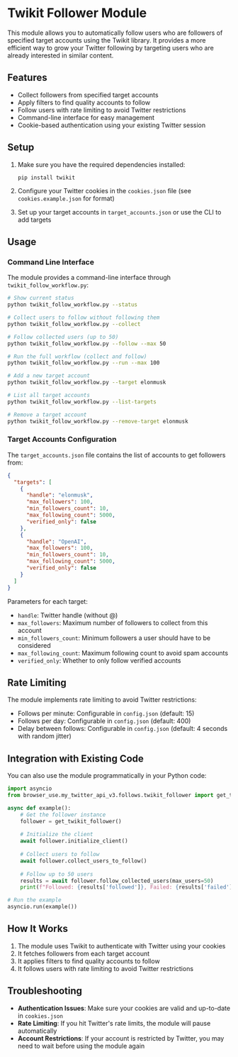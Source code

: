 # Twikit Follower Module

This module allows you to automatically follow users who are followers of specified target accounts using the Twikit library. It provides a more efficient way to grow your Twitter following by targeting users who are already interested in similar content.

## Features

- Collect followers from specified target accounts
- Apply filters to find quality accounts to follow
- Follow users with rate limiting to avoid Twitter restrictions
- Command-line interface for easy management
- Cookie-based authentication using your existing Twitter session

## Setup

1. Make sure you have the required dependencies installed:
   ```
   pip install twikit
   ```

2. Configure your Twitter cookies in the `cookies.json` file (see `cookies.example.json` for format)

3. Set up your target accounts in `target_accounts.json` or use the CLI to add targets

## Usage

### Command Line Interface

The module provides a command-line interface through `twikit_follow_workflow.py`:

```bash
# Show current status
python twikit_follow_workflow.py --status

# Collect users to follow without following them
python twikit_follow_workflow.py --collect

# Follow collected users (up to 50)
python twikit_follow_workflow.py --follow --max 50

# Run the full workflow (collect and follow)
python twikit_follow_workflow.py --run --max 100

# Add a new target account
python twikit_follow_workflow.py --target elonmusk

# List all target accounts
python twikit_follow_workflow.py --list-targets

# Remove a target account
python twikit_follow_workflow.py --remove-target elonmusk
```

### Target Accounts Configuration

The `target_accounts.json` file contains the list of accounts to get followers from:

```json
{
  "targets": [
    {
      "handle": "elonmusk",
      "max_followers": 100,
      "min_followers_count": 10,
      "max_following_count": 5000,
      "verified_only": false
    },
    {
      "handle": "OpenAI",
      "max_followers": 100,
      "min_followers_count": 10,
      "max_following_count": 5000,
      "verified_only": false
    }
  ]
}
```

Parameters for each target:
- `handle`: Twitter handle (without @)
- `max_followers`: Maximum number of followers to collect from this account
- `min_followers_count`: Minimum followers a user should have to be considered
- `max_following_count`: Maximum following count to avoid spam accounts
- `verified_only`: Whether to only follow verified accounts

## Rate Limiting

The module implements rate limiting to avoid Twitter restrictions:
- Follows per minute: Configurable in `config.json` (default: 15)
- Follows per day: Configurable in `config.json` (default: 400)
- Delay between follows: Configurable in `config.json` (default: 4 seconds with random jitter)

## Integration with Existing Code

You can also use the module programmatically in your Python code:

```python
import asyncio
from browser_use.my_twitter_api_v3.follows.twikit_follower import get_twikit_follower

async def example():
    # Get the follower instance
    follower = get_twikit_follower()
    
    # Initialize the client
    await follower.initialize_client()
    
    # Collect users to follow
    await follower.collect_users_to_follow()
    
    # Follow up to 50 users
    results = await follower.follow_collected_users(max_users=50)
    print(f"Followed: {results['followed']}, Failed: {results['failed']}")

# Run the example
asyncio.run(example())
```

## How It Works

1. The module uses Twikit to authenticate with Twitter using your cookies
2. It fetches followers from each target account
3. It applies filters to find quality accounts to follow
4. It follows users with rate limiting to avoid Twitter restrictions

## Troubleshooting

- **Authentication Issues**: Make sure your cookies are valid and up-to-date in `cookies.json`
- **Rate Limiting**: If you hit Twitter's rate limits, the module will pause automatically
- **Account Restrictions**: If your account is restricted by Twitter, you may need to wait before using the module again

